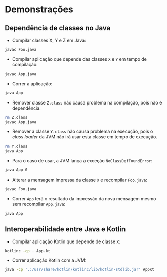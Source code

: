 # Demonstrações

## Dependência de classes no Java

- Compilar classes X, Y e Z em Java:

```bash
javac Foo.java
```

- Compilar aplicação que depende das classes `X` e `Y` em tempo de compilação: 

```bash
javac App.java
```

- Correr a aplicação:

```bash
java App
```

- Remover classe `Z.class` não causa problema na compilação, pois não é dependência.

```bash
rm Z.class
javac App.java
```

- Remover a classe `Y.class` não causa problema na execução, pois o _class loader_ da JVM não irá usar esta classe em tempo de execução.

```bash
rm Y.class
java App
```

- Para o caso de usar, a JVM lança a exceção `NoClassDefFoundError`:

```bash
java App 0
```

- Alterar a mensagem impressa da classe `X` e recompilar `Foo.java`:

```bash
javac Foo.java
```

- Correr `App` terá o resultado da impressão da nova mensagem mesmo sem recompilar `App.java`: 

```bash
java App
```

## Interoperabilidade entre Java e Kotlin

- Compilar aplicação Kotlin que depende de classe `X`:

```bash
kotlinc -cp . App.kt
```

- Correr aplicação Kotlin com a JVM:

```bash
java -cp '.:/usr/share/kotlin/kotlinc/lib/kotlin-stdlib.jar' AppKt
```